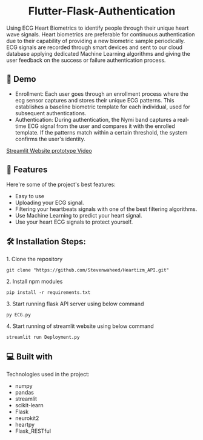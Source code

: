 <h1 align="center" id="title">Flutter-Flask-Authentication</h1>

<p id="description">Using ECG Heart Biometrics to identify people through their unique heart wave signals. Heart biometrics are preferable for continuous authentication due to their capability of providing a new biometric sample periodically. ECG signals are recorded through smart devices and sent to our cloud database applying dedicated Machine Learning algorithms and giving the user feedback on the success or failure authentication process.</p>

<h2>🚀 Demo</h2>

- Enrollment: Each user goes through an enrollment process where the ecg sensor captures and stores their unique ECG patterns. This establishes a baseline biometric template for each individual, used for subsequent authentications.
- Authentication: During authentication, the Nymi band captures a real-time ECG signal from the user and compares it with the enrolled template. If the patterns match within a certain threshold, the system confirms the user's identity.

[Streamlit Website prototype Video](https://drive.google.com/file/d/14tA3XpfSSNZMkiGq7X63xCwji1KOntRT/view?usp=sharing)

  
  
<h2>🧐 Features</h2>

Here're some of the project's best features:

*   Easy to use
*   Uploading your ECG signal.
*   Filtering your heartbeats signals with one of the best filtering algorithms.
*   Use Machine Learning to predict your heart signal.
*   Use your heart ECG signals to protect yourself.

<h2>🛠️ Installation Steps:</h2>

<p>1. Clone the repository</p>

```
git clone "https://github.com/Stevenwaheed/Heartizm_API.git"
```

<p>2. Install npm modules</p>

```
pip install -r requirements.txt
```

<p>3. Start running flask API server using below command</p>

```
py ECG.py
```

<p>4. Start running of streamlit website using below command</p>

```
streamlit run Deployment.py
```

  
  
<h2>💻 Built with</h2>

Technologies used in the project:

*   numpy
*   pandas
*   streamlit
*   scikit-learn
*   Flask
*   neurokit2
*   heartpy
*   Flask\_RESTful
